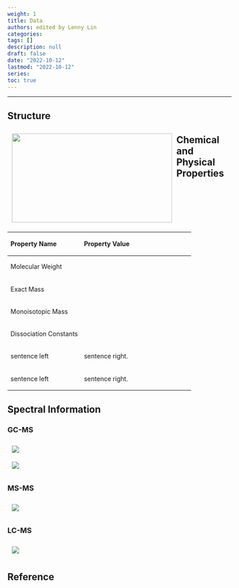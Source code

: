 ```yaml
---
weight: 1
title: Data
authors: edited by Lenny Lin
categories: 
tags: []
description: null
draft: false
date: "2022-10-12"
lastmod: "2022-10-12"
series: 
toc: true
---
```


<!--more-->
---

## Structure
<div class = "row">
<img width ="360" height= "200" src = "/docs/images/" style ="float: left" HSPACE="10" VSPACE="10"/>  
</div>

## Chemical and Physical Properties

<table style="width:100%; font-size: 100%">
<caption style="text-align:left", align = "top"><b></b></caption>
<colgroup><col style="width: 40%" /><col style="width: 60%" />
</colgroup>
<thead>
  <tr VALIGN=TOP style="text-align:left"  class="header">
    <th><p>Property Name</p></th>
    <th><p>Property Value</p></th>
  </tr>
</thead>
<tbody VALIGN=TOP>
  <tr class="odd">
    <td><p>Molecular Weight
    </p></td>
    <td><p>
    </p></td>
  </tr>
  <tr class="even">
    <td><p>Exact Mass
    </p></td>
    <td><p>
    </p></td>
  </tr>
  <tr class="odd">
    <td><p>Monoisotopic Mass
    </p></td>
    <td><p>
    </p></td>
  </tr>
  <tr class="even">
    <td><p>Dissociation Constants
    </p></td>
    <td><p> 
    </p></td>
  </tr>
  <tr class="odd">
    <td><p>sentence left
    </p></td>
    <td><p>sentence right.
    </p></td>
  </tr>
  <tr class="even">
    <td><p>sentence left
    </p></td>
    <td><p> sentence right.
    </p></td>
  </tr>
</tbody>
</table>

## Spectral Information

### GC-MS

<div class = "row">
  <div class= "column_right" style="width:360px;">
  <img src = "/docs/images/" HSPACE="10" VSPACE="10"/>  
</div>
   
</div>  

 
<div class = "row">
  <div class= "column_right" style="width:360px;">
  <img src = "/docs/images/" HSPACE="10" VSPACE="10"/>  
</div>

</div>  




### MS-MS

<div class = "row">
  <div class= "column_right" style="width:360px;">
  <img src = "/docs/images/" HSPACE="10" VSPACE="10"/>  
</div>
  
</div>  


### LC-MS

<div class = "row">
  <div class= "column_right" style="width:360px;">
  <img src = "/docs/images/" HSPACE="10" VSPACE="10"/>  
</div>

</div>  



## Reference
<a href = "" target="_blank" rel="noopener noreferrer">  </a>